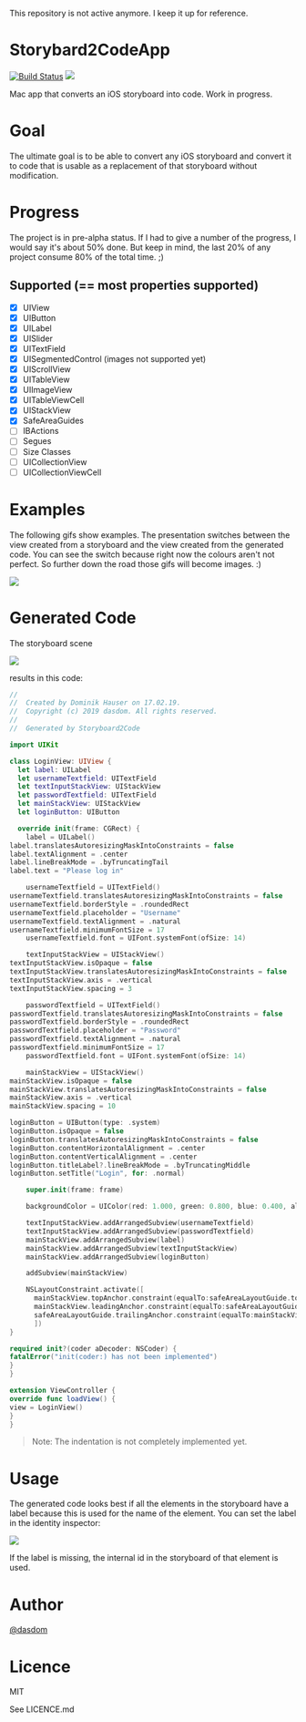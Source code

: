 This repository is not active anymore. I keep it up for reference.

# Storybard2CodeApp
[![Build Status](https://travis-ci.org/dasdom/Storyboard2CodeApp.svg?branch=master)](https://travis-ci.org/dasdom/Storybard2CodeApp)
![](https://img.shields.io/badge/platform-osx-lightgrey.svg)

Mac app that converts an iOS storyboard into code. Work in progress.

# Goal
The ultimate goal is to be able to convert any iOS storyboard and convert it to code that is usable as a replacement of that storyboard without modification. 

# Progress
The project is in pre-alpha status. If I had to give a number of the progress, I would say it's about 50% done. But keep in mind, the last 20% of any project consume 80% of the total time. ;)

## Supported (== most properties supported)
- [x] UIView
- [x] UIButton
- [x] UILabel
- [x] UISlider
- [x] UITextField
- [x] UISegmentedControl (images not supported yet)
- [x] UIScrollView
- [x] UITableView 
- [x] UIImageView
- [x] UITableViewCell
- [x] UIStackView
- [x] SafeAreaGuides
- [ ] IBActions
- [ ] Segues
- [ ] Size Classes
- [ ] UICollectionView
- [ ] UICollectionViewCell

# Examples
The following gifs show examples. The presentation switches between the view created from a storyboard and the view created from the generated code. You can see the switch because right now the colours aren't not perfect. So further down the road those gifs will become images. :)

![](https://raw.githubusercontent.com/dasdom/Storybard2CodeApp/master/comparison/buttons.gif)
# Generated Code

The storyboard scene

![](https://raw.githubusercontent.com/dasdom/Storybard2CodeApp/master/screenshots/example_storyboard_scene.png)

results in this code:

```swift
//
//  Created by Dominik Hauser on 17.02.19.
//  Copyright (c) 2019 dasdom. All rights reserved.
//
//  Generated by Storyboard2Code

import UIKit

class LoginView: UIView {
  let label: UILabel
  let usernameTextfield: UITextField
  let textInputStackView: UIStackView
  let passwordTextfield: UITextField
  let mainStackView: UIStackView
  let loginButton: UIButton

  override init(frame: CGRect) {
    label = UILabel()
label.translatesAutoresizingMaskIntoConstraints = false
label.textAlignment = .center
label.lineBreakMode = .byTruncatingTail
label.text = "Please log in"

    usernameTextfield = UITextField()
usernameTextfield.translatesAutoresizingMaskIntoConstraints = false
usernameTextfield.borderStyle = .roundedRect
usernameTextfield.placeholder = "Username"
usernameTextfield.textAlignment = .natural
usernameTextfield.minimumFontSize = 17
    usernameTextfield.font = UIFont.systemFont(ofSize: 14)

    textInputStackView = UIStackView()
textInputStackView.isOpaque = false
textInputStackView.translatesAutoresizingMaskIntoConstraints = false
textInputStackView.axis = .vertical
textInputStackView.spacing = 3

    passwordTextfield = UITextField()
passwordTextfield.translatesAutoresizingMaskIntoConstraints = false
passwordTextfield.borderStyle = .roundedRect
passwordTextfield.placeholder = "Password"
passwordTextfield.textAlignment = .natural
passwordTextfield.minimumFontSize = 17
    passwordTextfield.font = UIFont.systemFont(ofSize: 14)

    mainStackView = UIStackView()
mainStackView.isOpaque = false
mainStackView.translatesAutoresizingMaskIntoConstraints = false
mainStackView.axis = .vertical
mainStackView.spacing = 10

loginButton = UIButton(type: .system)
loginButton.isOpaque = false
loginButton.translatesAutoresizingMaskIntoConstraints = false
loginButton.contentHorizontalAlignment = .center
loginButton.contentVerticalAlignment = .center
loginButton.titleLabel?.lineBreakMode = .byTruncatingMiddle
loginButton.setTitle("Login", for: .normal)

    super.init(frame: frame)

    backgroundColor = UIColor(red: 1.000, green: 0.800, blue: 0.400, alpha: 1.000)

    textInputStackView.addArrangedSubview(usernameTextfield)
    textInputStackView.addArrangedSubview(passwordTextfield)
    mainStackView.addArrangedSubview(label)
    mainStackView.addArrangedSubview(textInputStackView)
    mainStackView.addArrangedSubview(loginButton)

    addSubview(mainStackView)

    NSLayoutConstraint.activate([
      mainStackView.topAnchor.constraint(equalTo:safeAreaLayoutGuide.topAnchor, constant:20),
      mainStackView.leadingAnchor.constraint(equalTo:safeAreaLayoutGuide.leadingAnchor, constant:20),
      safeAreaLayoutGuide.trailingAnchor.constraint(equalTo:mainStackView.trailingAnchor, constant:20),
      ])
}

required init?(coder aDecoder: NSCoder) {
fatalError("init(coder:) has not been implemented")
}
}

extension ViewController {
override func loadView() {
view = LoginView()
}
}
```

> Note: The indentation is not completely implemented yet.

# Usage
The generated code looks best if all the elements in the storyboard have a label because this is used for the name of the element. You can set the label in the identity inspector:

![](https://raw.githubusercontent.com/dasdom/Storybard2CodeApp/master/screenshots/setting_label.png)

If the label is missing, the internal id in the storyboard of that element is used.

# Author
[@dasdom](https://twitter.com/dasdom)

# Licence
MIT

See LICENCE.md
